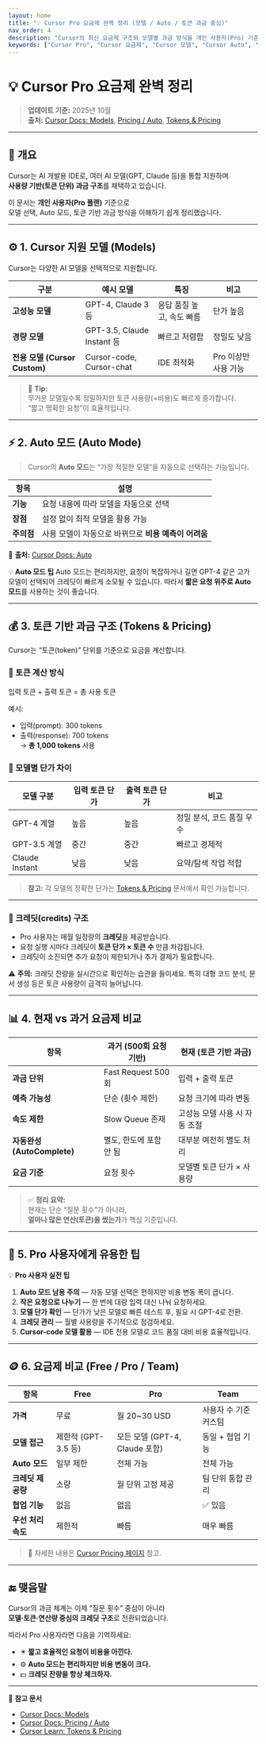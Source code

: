 ```yaml
---
layout: home
title: "💡 Cursor Pro 요금제 완벽 정리 (모델 / Auto / 토큰 과금 중심)"
nav_order: 4
description: "Cursor의 최신 요금제 구조와 모델별 과금 방식을 개인 사용자(Pro) 기준으로 정리한 문서입니다."
keywords: ["Cursor Pro", "Cursor 요금제", "Cursor 모델", "Cursor Auto", "Cursor 과금", "Cursor Token", "Cursor Pricing"]
---
```


# 💡 Cursor Pro 요금제 완벽 정리

> **업데이트 기준:** 2025년 10월  
> **출처:** [Cursor Docs: Models](https://cursor.com/docs/models), [Pricing / Auto](https://cursor.com/docs/account/pricing), [Tokens & Pricing](https://cursor.com/learn/tokens-pricing)

---

## 📘 개요

Cursor는 AI 개발용 IDE로, 여러 AI 모델(GPT, Claude 등)을 통합 지원하며  
**사용량 기반(토큰 단위) 과금 구조**를 채택하고 있습니다.  

이 문서는 **개인 사용자(Pro 플랜)** 기준으로  
모델 선택, Auto 모드, 토큰 기반 과금 방식을 이해하기 쉽게 정리했습니다.

---

## ⚙️ 1. Cursor 지원 모델 (Models)

Cursor는 다양한 AI 모델을 선택적으로 지원합니다.

| 구분 | 예시 모델 | 특징 | 비고 |
|------|------------|------|------|
| **고성능 모델** | GPT-4, Claude 3 등 | 응답 품질 높고, 속도 빠름 | 단가 높음 |
| **경량 모델** | GPT-3.5, Claude Instant 등 | 빠르고 저렴함 | 정밀도 낮음 |
| **전용 모델 (Cursor Custom)** | Cursor-code, Cursor-chat | IDE 최적화 | Pro 이상만 사용 가능 |

> 💬 **Tip:**  
> 무거운 모델일수록 정밀하지만 토큰 사용량(=비용)도 빠르게 증가합니다.  
> “짧고 명확한 요청”이 효율적입니다.

---

## ⚡ 2. Auto 모드 (Auto Mode)

> Cursor의 **Auto 모드**는 “가장 적절한 모델”을 자동으로 선택하는 기능입니다.

| 항목 | 설명 |
|------|------|
| **기능** | 요청 내용에 따라 모델을 자동으로 선택 |
| **장점** | 설정 없이 최적 모델을 활용 가능 |
| **주의점** | 사용 모델이 자동으로 바뀌므로 **비용 예측이 어려움** |

📎 **출처:** [Cursor Docs: Auto](https://cursor.com/docs/account/pricing)

<div class="note">
💡 <b>Auto 모드 팁</b>  
Auto 모드는 편리하지만, 요청이 복잡하거나 길면  
GPT-4 같은 고가 모델이 선택되어 크레딧이 빠르게 소모될 수 있습니다.  
따라서 <b>짧은 요청 위주로 Auto 모드</b>를 사용하는 것이 좋습니다.
</div>

---

## 💰 3. 토큰 기반 과금 구조 (Tokens & Pricing)

Cursor는 “토큰(token)” 단위를 기준으로 요금을 계산합니다.

### 🔹 토큰 계산 방식

입력 토큰 + 출력 토큰 = 총 사용 토큰


예시:
- 입력(prompt): 300 tokens  
- 출력(response): 700 tokens  
→ **총 1,000 tokens** 사용  

### 🔹 모델별 단가 차이

| 모델 구분 | 입력 토큰 단가 | 출력 토큰 단가 | 비고 |
|------------|----------------|----------------|------|
| GPT-4 계열 | 높음 | 높음 | 정밀 분석, 코드 품질 우수 |
| GPT-3.5 계열 | 중간 | 중간 | 빠르고 경제적 |
| Claude Instant | 낮음 | 낮음 | 요약/탐색 작업 적합 |

> **참고:** 각 모델의 정확한 단가는 [Tokens & Pricing](https://cursor.com/learn/tokens-pricing) 문서에서 확인 가능합니다.

---

### 🔹 크레딧(credits) 구조

- Pro 사용자는 매월 일정량의 **크레딧**을 제공받습니다.  
- 요청 실행 시마다 크레딧이 **토큰 단가 × 토큰 수** 만큼 차감됩니다.  
- 크레딧이 소진되면 추가 요청이 제한되거나 추가 결제가 필요합니다.  

<div class="highlight">
⚠️ <b>주의:</b>  
크레딧 잔량을 실시간으로 확인하는 습관을 들이세요.  
특히 대형 코드 분석, 문서 생성 등은 토큰 사용량이 급격히 늘어납니다.
</div>

---

## 📊 4. 현재 vs 과거 요금제 비교

| 항목 | 과거 (500회 요청 기반) | 현재 (토큰 기반 과금) |
|------|-------------------------|------------------------|
| **과금 단위** | Fast Request 500회 | 입력 + 출력 토큰 |
| **예측 가능성** | 단순 (횟수 제한) | 요청 크기에 따라 변동 |
| **속도 제한** | Slow Queue 존재 | 고성능 모델 사용 시 자동 조절 |
| **자동완성(AutoComplete)** | 별도, 한도에 포함 안 됨 | 대부분 여전히 별도 처리 |
| **요금 기준** | 요청 횟수 | 모델별 토큰 단가 × 사용량 |

> ✅ **정리 요약:**  
> 현재는 단순 “질문 횟수”가 아니라,  
> **얼마나 많은 연산(토큰)을 썼는가**가 핵심 기준입니다.

---

## 🧠 5. Pro 사용자에게 유용한 팁

<div class="tip">
💡 <b>Pro 사용자 실전 팁</b>
</div>

1. **Auto 모드 남용 주의** — 자동 모델 선택은 편하지만 비용 변동 폭이 큽니다.  
2. **작은 요청으로 나누기** — 한 번에 대량 입력 대신 나눠 요청하세요.  
3. **모델 단가 확인** — 단가가 낮은 모델로 빠른 테스트 후, 필요 시 GPT-4로 전환.  
4. **크레딧 관리** — 월별 사용량을 주기적으로 점검하세요.  
5. **Cursor-code 모델 활용** — IDE 전용 모델로 코드 품질 대비 비용 효율적입니다.

---

## 🪙 6. 요금제 비교 (Free / Pro / Team)

| 항목 | Free | Pro | Team |
|------|------|------|------|
| **가격** | 무료 | 월 20~30 USD | 사용자 수 기준 커스텀 |
| **모델 접근** | 제한적 (GPT-3.5 등) | 모든 모델 (GPT-4, Claude 포함) | 동일 + 협업 기능 |
| **Auto 모드** | 일부 제한 | 전체 가능 | 전체 가능 |
| **크레딧 제공량** | 소량 | 월 단위 고정 제공 | 팀 단위 통합 관리 |
| **협업 기능** | 없음 | 없음 | ✅ 있음 |
| **우선 처리 속도** | 제한적 | 빠름 | 매우 빠름 |

> 📎 자세한 내용은 [Cursor Pricing 페이지](https://cursor.com/docs/account/pricing) 참고.

---

## 🔚 맺음말

Cursor의 과금 체계는 이제 “질문 횟수” 중심이 아니라  
**모델·토큰·연산량 중심의 크레딧 구조**로 전환되었습니다.  

따라서 Pro 사용자라면 다음을 기억하세요:

- ✴️ **짧고 효율적인 요청이 비용을 아낀다.**  
- ⚙️ **Auto 모드는 편리하지만 비용 변동이 크다.**  
- 💵 **크레딧 잔량을 항상 체크하자.**

---

📘 **참고 문서**
- [Cursor Docs: Models](https://cursor.com/docs/models)  
- [Cursor Docs: Pricing / Auto](https://cursor.com/docs/account/pricing)  
- [Cursor Learn: Tokens & Pricing](https://cursor.com/learn/tokens-pricing)
